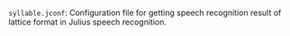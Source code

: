 `syllable.jconf`: Configuration file for getting speech recognition result of lattice format in Julius speech recognition.  
